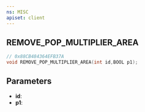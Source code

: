 ```yaml
---
ns: MISC
apiset: client
---
```

## REMOVE_POP_MULTIPLIER_AREA

```c
// 0x88CB484364EFB37A
void REMOVE_POP_MULTIPLIER_AREA(int id,BOOL p1);
```


## Parameters
* **id**:
* **p1**: